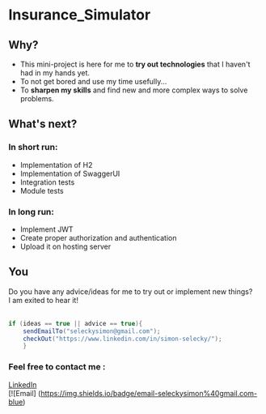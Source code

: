 # Insurance_Simulator
## Why?
* This mini-project is here for me to **try out technologies** that I haven't had in my hands yet.
* To not get bored and use my time usefully... <br>
* To **sharpen my skills** and find new and more complex ways to solve problems. <br>


## What's next?
### In short run:
* Implementation of H2
* Implementation of SwaggerUI
* Integration tests 
* Module tests 

### In long run:
* Implement JWT
* Create proper authorization and authentication
* Upload it on hosting server

## **You**
Do you have any advice/ideas for me to try out or implement new things? <br>
I am exited to hear it! <br>
<br>
```java
if (ideas == true || advice == true){
    sendEmailTo("seleckysimon@gmail.com");
    checkOut("https://www.linkedin.com/in/simon-selecky/");
    }
```
### Feel free to contact me :
[LinkedIn](https://www.linkedin.com/in/simon-selecky/) <br>
[![Email] (https://img.shields.io/badge/email-seleckysimon%40gmail.com-blue)
